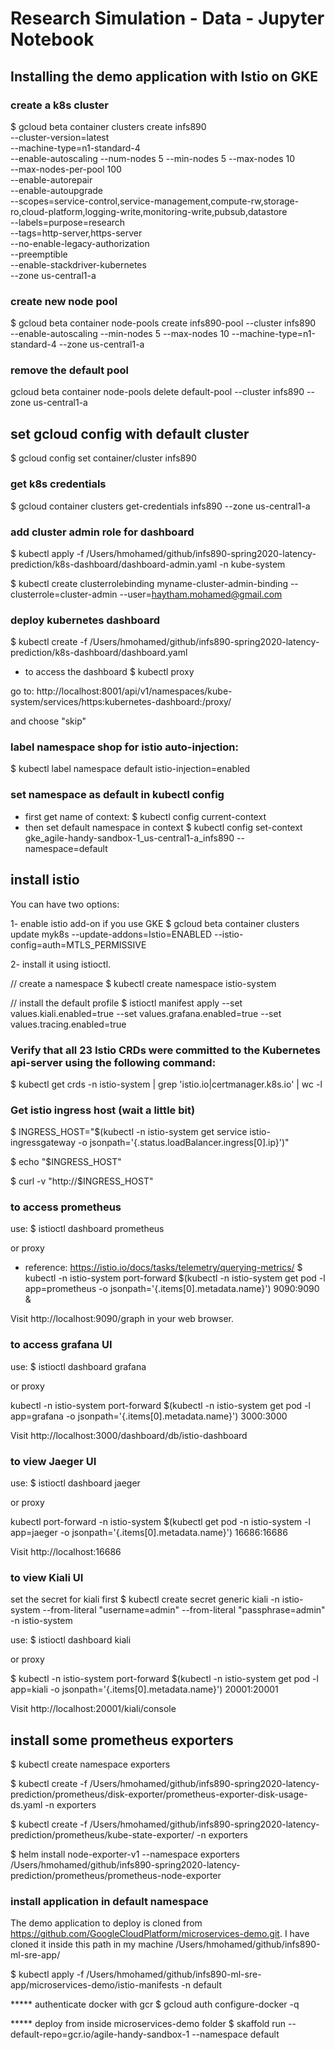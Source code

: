 
# Research Simulation - Data - Jupyter Notebook

## Installing the demo application with Istio on GKE

### create a k8s cluster

$ gcloud beta container clusters create infs890 \
  --cluster-version=latest \
  --machine-type=n1-standard-4 \
  --enable-autoscaling --num-nodes 5 --min-nodes 5 --max-nodes 10 \
  --max-nodes-per-pool 100 \
  --enable-autorepair \
  --enable-autoupgrade \
  --scopes=service-control,service-management,compute-rw,storage-ro,cloud-platform,logging-write,monitoring-write,pubsub,datastore \
  --labels=purpose=research \
  --tags=http-server,https-server \
  --no-enable-legacy-authorization \
  --preemptible \
  --enable-stackdriver-kubernetes \
  --zone us-central1-a

### create new node pool
$ gcloud beta container node-pools create infs890-pool --cluster infs890 \
    --enable-autoscaling --min-nodes 5 --max-nodes 10 --machine-type=n1-standard-4 --zone us-central1-a   

### remove the default pool
gcloud beta container node-pools delete default-pool --cluster infs890 --zone us-central1-a  

## set gcloud config with default cluster
$ gcloud config set container/cluster infs890

### get k8s credentials
$ gcloud container clusters get-credentials infs890 --zone us-central1-a

### add cluster admin role for dashboard
$ kubectl apply -f /Users/hmohamed/github/infs890-spring2020-latency-prediction/k8s-dashboard/dashboard-admin.yaml -n kube-system

$ kubectl create clusterrolebinding myname-cluster-admin-binding --clusterrole=cluster-admin --user=haytham.mohamed@gmail.com 

### deploy kubernetes dashboard
$ kubectl create -f /Users/hmohamed/github/infs890-spring2020-latency-prediction/k8s-dashboard/dashboard.yaml

- to access the dashboard
$ kubectl proxy

go to:
http://localhost:8001/api/v1/namespaces/kube-system/services/https:kubernetes-dashboard:/proxy/

and choose "skip"

### label namespace shop for istio auto-injection:
$ kubectl label namespace default istio-injection=enabled

### set namespace as default in kubectl config
- first get name of context:
$ kubectl config current-context
- then set default namespace in context
$ kubectl config set-context gke_agile-handy-sandbox-1_us-central1-a_infs890 --namespace=default

## install istio 

You can have two options:

1- enable istio add-on if you use GKE
$ gcloud beta container clusters update myk8s --update-addons=Istio=ENABLED --istio-config=auth=MTLS_PERMISSIVE

2- install it using istioctl.

// create a namespace
$ kubectl create namespace istio-system

// install the default profile
$ istioctl manifest apply --set values.kiali.enabled=true --set values.grafana.enabled=true --set values.tracing.enabled=true

### Verify that all 23 Istio CRDs were committed to the Kubernetes api-server using the following command:

$ kubectl get crds -n istio-system | grep 'istio.io\|certmanager.k8s.io' | wc -l

### Get istio ingress host (wait a little bit)
$ INGRESS_HOST="$(kubectl -n istio-system get service istio-ingressgateway -o jsonpath='{.status.loadBalancer.ingress[0].ip}')"

$ echo "$INGRESS_HOST"

$ curl -v "http://$INGRESS_HOST"

### to access prometheus

use:  $ istioctl dashboard prometheus

or proxy
- reference: https://istio.io/docs/tasks/telemetry/querying-metrics/
$ kubectl -n istio-system port-forward $(kubectl -n istio-system get pod -l app=prometheus -o jsonpath='{.items[0].metadata.name}') 9090:9090 &

Visit http://localhost:9090/graph in your web browser.

### to access grafana UI

use:  $ istioctl dashboard grafana

or proxy

kubectl -n istio-system port-forward $(kubectl -n istio-system get pod -l app=grafana -o jsonpath='{.items[0].metadata.name}') 3000:3000

Visit  http://localhost:3000/dashboard/db/istio-dashboard

### to view Jaeger UI

use:  $ istioctl dashboard jaeger

or proxy

kubectl port-forward -n istio-system $(kubectl get pod -n istio-system -l app=jaeger -o jsonpath='{.items[0].metadata.name}') 16686:16686

Visit http://localhost:16686

### to view Kiali UI

set the secret for kiali first
$ kubectl create secret generic kiali -n istio-system --from-literal "username=admin" --from-literal "passphrase=admin" -n istio-system

use:  $ istioctl dashboard kiali

or proxy

$ kubectl -n istio-system port-forward $(kubectl -n istio-system get pod -l app=kiali -o jsonpath='{.items[0].metadata.name}') 20001:20001

Visit  http://localhost:20001/kiali/console

## install some prometheus exporters
$ kubectl create namespace exporters

$ kubectl create -f /Users/hmohamed/github/infs890-spring2020-latency-prediction/prometheus/disk-exporter/prometheus-exporter-disk-usage-ds.yaml -n exporters

$ kubectl create -f /Users/hmohamed/github/infs890-spring2020-latency-prediction/prometheus/kube-state-exporter/ -n exporters

$ helm install node-exporter-v1 --namespace exporters /Users/hmohamed/github/infs890-spring2020-latency-prediction/prometheus/prometheus-node-exporter

### install application in default namespace
The demo application to deploy is cloned from https://github.com/GoogleCloudPlatform/microservices-demo.git. I have cloned it inside this path in my machine /Users/hmohamed/github/infs890-ml-sre-app/

$ kubectl apply -f /Users/hmohamed/github/infs890-ml-sre-app/microservices-demo/istio-manifests -n default

***** authenticate docker with gcr
$ gcloud auth configure-docker -q

***** deploy from inside microservices-demo folder
$ skaffold run --default-repo=gcr.io/agile-handy-sandbox-1 --namespace default
